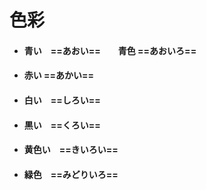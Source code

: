 # 色彩

- #### 青い　==あおい==　　青色	==あおいろ==

- #### 赤い	==あかい==　　

- #### 白い　==しろい==

- #### 黒い　==くろい==

- #### 黄色い　==きいろい==

- #### 緑色　==みどりいろ==

  



